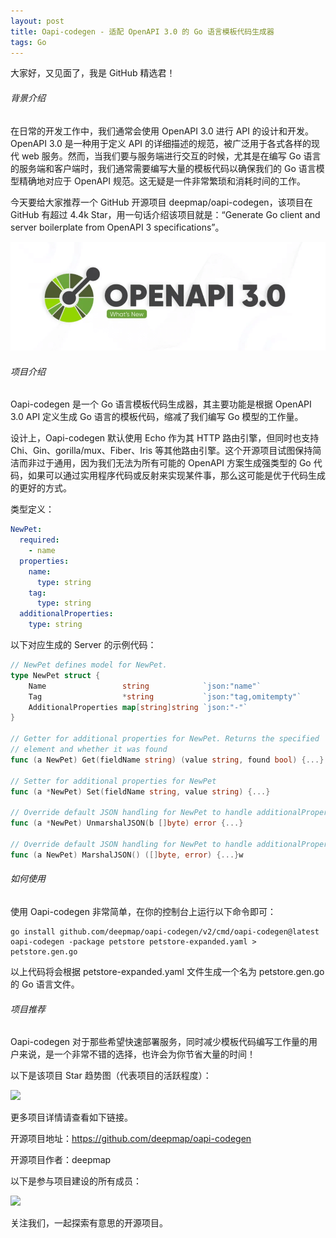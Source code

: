 ```yaml
---
layout: post
title: Oapi-codegen - 适配 OpenAPI 3.0 的 Go 语言模板代码生成器 
tags: Go
---
```


大家好，又见面了，我是 GitHub 精选君！

###### 背景介绍

在日常的开发工作中，我们通常会使用 OpenAPI 3.0 进行 API 的设计和开发。OpenAPI 3.0 是一种用于定义 API 的详细描述的规范，被广泛用于各式各样的现代 web 服务。然而，当我们要与服务端进行交互的时候，尤其是在编写 Go 语言的服务端和客户端时，我们通常需要编写大量的模板代码以确保我们的 Go 语言模型精确地对应于 OpenAPI 规范。这无疑是一件非常繁琐和消耗时间的工作。

今天要给大家推荐一个 GitHub 开源项目 deepmap/oapi-codegen，该项目在 GitHub 有超过 4.4k Star，用一句话介绍该项目就是：“Generate Go client and server boilerplate from OpenAPI 3 specifications”。

![](https://raw.githubusercontent.com/ZhuPeng/pic/master/images/compress_image-20231203180248975.png)

###### 项目介绍

Oapi-codegen 是一个 Go 语言模板代码生成器，其主要功能是根据 OpenAPI 3.0 API 定义生成 Go 语言的模板代码，缩减了我们编写 Go 模型的工作量。

设计上，Oapi-codegen 默认使用 Echo 作为其 HTTP 路由引擎，但同时也支持 Chi、Gin、gorilla/mux、Fiber、Iris 等其他路由引擎。这个开源项目试图保持简洁而非过于通用，因为我们无法为所有可能的 OpenAPI 方案生成强类型的 Go 代码，如果可以通过实用程序代码或反射来实现某件事，那么这可能是优于代码生成的更好的方式。

类型定义：

```yaml
NewPet:
  required:
    - name
  properties:
    name:
      type: string
    tag:
      type: string
  additionalProperties:
    type: string
```

以下对应生成的 Server 的示例代码：

```go
// NewPet defines model for NewPet.
type NewPet struct {
	Name                 string            `json:"name"`
	Tag                  *string           `json:"tag,omitempty"`
	AdditionalProperties map[string]string `json:"-"`
}

// Getter for additional properties for NewPet. Returns the specified
// element and whether it was found
func (a NewPet) Get(fieldName string) (value string, found bool) {...}

// Setter for additional properties for NewPet
func (a *NewPet) Set(fieldName string, value string) {...}

// Override default JSON handling for NewPet to handle additionalProperties
func (a *NewPet) UnmarshalJSON(b []byte) error {...}

// Override default JSON handling for NewPet to handle additionalProperties
func (a NewPet) MarshalJSON() ([]byte, error) {...}w
```

###### 如何使用

使用 Oapi-codegen 非常简单，在你的控制台上运行以下命令即可：

```
go install github.com/deepmap/oapi-codegen/v2/cmd/oapi-codegen@latest
oapi-codegen -package petstore petstore-expanded.yaml > petstore.gen.go
```
以上代码将会根据 petstore-expanded.yaml 文件生成一个名为 petstore.gen.go 的 Go 语言文件。

###### 项目推荐

Oapi-codegen 对于那些希望快速部署服务，同时减少模板代码编写工作量的用户来说，是一个非常不错的选择，也许会为你节省大量的时间！


以下是该项目 Star 趋势图（代表项目的活跃程度）：

![](https://api.star-history.com/svg?repos=deepmap/oapi-codegen&type=Timeline)

更多项目详情请查看如下链接。

开源项目地址：https://github.com/deepmap/oapi-codegen 

开源项目作者：deepmap

以下是参与项目建设的所有成员：

![](https://contrib.rocks/image?repo=deepmap/oapi-codegen)

关注我们，一起探索有意思的开源项目。

